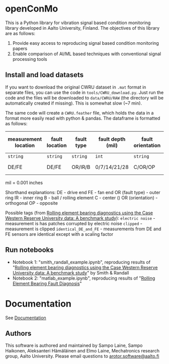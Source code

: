 # openConMo
This is a Python library for vibration signal based condition monitoring library developed in Aalto University, Finland. The objectives of this library are as follows:

1. Provide easy access to reproducing signal based condition monitoring papers
2. Enable comparison of AI/ML based techniques with conventional signal processing tools


## Install and load datasets

If you want to download the original CWRU dataset in `.mat` format in separate files, you can use the code in `tools/CWRU_download.py`. Just run the code and the files will be downloaded to `data/CWRU/RAW` (the directory will be automatically created if missing). This is somewhat slow (~7 min).

The same code will create a `CWRU.feather` file, which holds the data in a format more easily read with python & pandas. The dataframe is formatted as follows:

| measurement location | fault location | fault type | fault depth (mil) | fault orientation | sampling rate (kHz) | torque (hp) | tags           | measurements           |
| -------------------- | -------------- | ---------- | ----------------- | ----------------- | ------------------- | ----------- | -------------- | ---------------------- |
| `string`             | `string`       | `string`   | `int`             | `string`          | `int`               | `int`       | `list[string]` | `np.array[np.float64]` |
| DE/FE                | DE/FE          | OR/IR/B    | 0/7/14/21/28      | C/OR/OP           | 12/48               | 0/1/2/3     | see below      | measurement samples    |

mil = 0.001 inches

Shorthand explanations:
DE - drive end
FE - fan end
OR (fault type) - outer ring
IR - inner ring
B - ball / rolling element
C - center ()
OR (orientation) - orthogonal
OP - opposite

Possible tags (from [Rolling element bearing diagnostics using the Case Western Reserve University data: A benchmark study](http://dx.doi.org/10.1016/j.ymssp.2015.04.021)):
`electric noise` - measurement is has patches corrupted by electric noise
`clipped` - measurement is clipped
`identical_DE_and_FE` - measurements from DE and FE sensors are identical except with a scaling factor

## Run notebooks
* Notebook 1: "smith_randall_example.ipynb", reproducing results of "[Rolling element bearing diagnostics using the Case Western Reserve University data: A benchmark study](http://dx.doi.org/10.1016/j.ymssp.2015.04.021)" by Smith & Randall
* Notebook 2: "matlab_example.ipynb", reproducing results of "[Rolling Element Bearing Fault Diagnosis](https://www.mathworks.com/help/predmaint/ug/Rolling-Element-Bearing-Fault-Diagnosis.html)"

# Documentation

See [Documentation](https://aalto-arotor.github.io/openConMo/)

## Authors
This software is authored and maintained by Sampo Laine, Sampo Haikonen, Aleksanteri Hämäläinen and Elmo Laine, Mechatronics research group, Aalto University.
Please email questions to arotor.software@aalto.fi